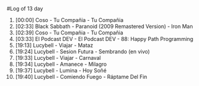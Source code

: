 #Log of 13 day

1. [00:00] Coso - Tu Compañia - Tu Compañia
1. [02:33] Black Sabbath - Paranoid (2009 Remastered Version) - Iron Man
1. [02:39] Coso - Tu Compañia - Tu Compañia
1. [03:33] El Podcast DEV - El Podcast DEV - 88: Happy Path Programming
1. [19:13] Lucybell - Viajar - Mataz
1. [19:24] Lucybell - Sesion Futura - Sembrando (en vivo)
1. [19:33] Lucybell - Viajar - Carnaval
1. [19:34] Lucybell - Amanece - Milagro
1. [19:37] Lucybell - Lumina - Hoy Soñé
1. [19:40] Lucybell - Comiendo Fuego - Ráptame Del Fin
